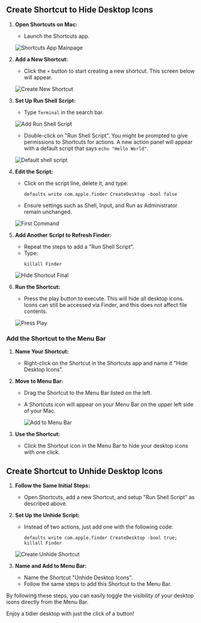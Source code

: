 
## Create Shortcut to Hide Desktop Icons

1. **Open Shortcuts on Mac:**
   - Launch the Shortcuts app.
     
   ![Shortcuts App Mainpage](/hide_desktop_icons/shortcuts_mainpage.png)

2. **Add a New Shortcut:**
   - Click the `+` button to start creating a new shortcut. This screen below will appear.
   
   ![Create New Shortcut](/hide_desktop_icons/create_new_shortcut.png)

3. **Set Up Run Shell Script:**
   - Type `Terminal` in the search bar.
   
   ![Add Run Shell Script](/hide_desktop_icons/add_shortcut.png)

   - Double-click on "Run Shell Script". You might be prompted to give permissions to Shortcuts for actions. A new action panel will appear with a default script that says `echo "Hello World"`.
     
   ![Default shell script](/hide_desktop_icons/run_shell_script.png)

5. **Edit the Script:**
   - Click on the script line, delete it, and type:
     ```
     defaults write com.apple.finder CreateDesktop -bool false
     ```
   - Ensure settings such as Shell, Input, and Run as Administrator remain unchanged.

   ![First Command](/hide_desktop_icons/hide_shortcut_firstcommand.png)

6. **Add Another Script to Refresh Finder:**
   - Repeat the steps to add a "Run Shell Script".
   - Type:
     ```
     killall Finder
     ```
   ![Hide Shortcut Final](/hide_desktop_icons/hide_shortcut_final.png)

7. **Run the Shortcut:**
   - Press the play button to execute. This will hide all desktop icons. Icons can still be accessed via Finder, and this does not affect file contents.
  
   ![Press Play](/hide_desktop_icons/push_play.png) 

### Add the Shortcut to the Menu Bar

1. **Name Your Shortcut:**
   - Right-click on the Shortcut in the Shortcuts app and name it "Hide Desktop Icons".
   
2. **Move to Menu Bar:**
   - Drag the Shortcut to the Menu Bar listed on the left.
   - A Shortcuts icon will appear on your Menu Bar on the upper left side of your Mac.
  
     ![Add to Menu Bar](/hide_desktop_icons/mainbar_shortcuts.png)

3. **Use the Shortcut:**
   - Click the Shortcut icon in the Menu Bar to hide your desktop icons with one click.

## Create Shortcut to Unhide Desktop Icons

1. **Follow the Same Initial Steps:**
   - Open Shortcuts, add a new Shortcut, and setup "Run Shell Script" as described above.

2. **Set Up the Unhide Script:**
   - Instead of two actions, just add one with the following code:
     ```
     defaults write com.apple.finder CreateDesktop -bool true; killall Finder
     ```
   ![Create Unhide Shortcut](/hide_desktop_icons/unhide_shortcut.png)
   
4. **Name and Add to Menu Bar:**
   - Name the Shortcut "Unhide Desktop Icons".
   - Follow the same steps to add this Shortcut to the Menu Bar.

By following these steps, you can easily toggle the visibility of your desktop icons directly from the Menu Bar.

Enjoy a tidier desktop with just the click of a button!
